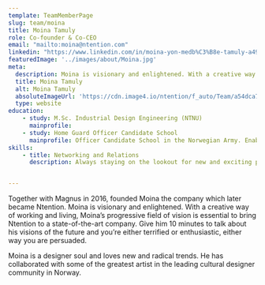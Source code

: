 ```yaml
---
template: TeamMemberPage
slug: team/moina
title: Moina Tamuly
role: Co-founder & Co-CEO
email: "mailto:moina@ntention.com"
linkedin: "https://www.linkedin.com/in/moina-yon-medb%C3%B8e-tamuly-a4967ab2/"
featuredImage: '../images/about/Moina.jpg'
meta:
  description: Moina is visionary and enlightened. With a creative way of working and living, Moina’s progressive field of vision is essential to bring Ntention to …
  title: Moina Tamuly
  alt: Moina Tamuly
  absoluteImageUrl: 'https://cdn.image4.io/ntention/f_auto/Team/a54dca7d-1658-4dbf-b1df-48fad2583f8e.Jpeg'
  type: website
education:
    - study: M.Sc. Industrial Design Engineering (NTNU)
      mainprofile:
    - study: Home Guard Officer Candidate School
      mainprofile: Officer Candidate School in the Norwegian Army. Enables the student to conceal the role of soldier, instructor and leader through a combination of theory and practice.
skills:
    - title: Networking and Relations
      description: Always staying on the lookout for new and exciting possibilities


---
```

<!BIO>
Together with Magnus in 2016, founded Moina the company which later became Ntention. Moina is visionary and enlightened. With a creative way of working and living, Moina’s progressive field of vision is essential to bring Ntention to a state-of-the-art company. Give him 10 minutes to talk about his visions of the future and you’re either terrified or enthusiastic, either way you are persuaded.  

Moina is a designer soul and loves new and radical trends. He has collaborated with some of the greatest artist in the leading cultural designer community in Norway.
